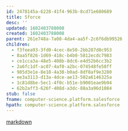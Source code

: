 ```yaml
---
id: 2478145a-6228-41f4-963b-8cd71e680689
title: Sforce
desc: ''
updated: 1602403788008
created: 1602403788008
parent: 261e748a-7a08-4da4-aa5f-2c6f6db99526
children:
  - f3feea93-3fd0-4cec-8e50-2bb287d8c953
  - 8aa5f826-1d69-418c-b4b0-5812ecdc7983
  - ce1cca3a-48e5-408b-8dc6-e4d52b6cc3b2
  - 2a6fc1df-ac07-4af0-a2bc-074548fe58ff
  - 985d3e1e-8e18-4a38-b0ad-8df8af9e3280
  - ee3a3113-d13a-4dce-ae13-502a6146325a
  - 1c81d8be-5ec1-4f0c-b51e-b9001eae9b94
  - 62b2aff3-626f-408d-a3dc-88a3a96d1084
stub: false
fname: computer-science.platform.salesforce
hpath: computer-science.platform.salesforce
---
```

[markdown](https://docs.gitbook.com/editing-content/rich-text)

